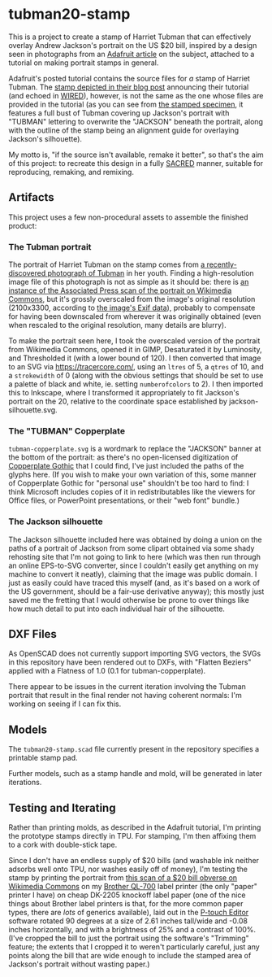 # tubman20-stamp

This is a project to create a stamp of Harriet Tubman that can effectively overlay Andrew Jackson's portrait on the US $20 bill, inspired by a design seen in photographs from an [Adafruit article][] on the subject, attached to a tutorial on making portrait stamps in general.

[Adafruit article]: https://blog.adafruit.com/2017/10/12/turn-your-20s-into-tubmans-with-this-diy-3-d-printed-stamp-wired-adafruit-ustreasury-stevenmnuchin1/

Adafruit's posted tutorial contains the source files for *a* stamp of Harriet Tubman. The [stamp depicted in their blog post][fancy stamp] announcing their tutorial (and echoed in [WIRED][]), however, is not the same as the one whose files are provided in the tutorial (as you can see from [the stamped specimen][], it features a full bust of Tubman covering up Jackson's portrait with "TUBMAN" lettering to overwrite the "JACKSON" beneath the portrait, along with the outline of the stamp being an alignment guide for overlaying Jackson's silhouette).

[fancy stamp]: https://cdn-blog.adafruit.com/uploads/2017/10/IMG_5904-1.jpg
[WIRED]: https://www.wired.com/story/stamp-puts-harriet-tubmans-face-on-a-20-dollar-bill/
[the stamped specimen]: https://media.wired.com/photos/59de7f83f3a29d1c2899b7f9/master/w_limit,c_limit/tubman-IL.jpg

My motto is, "if the source isn't available, remake it better", so that's the aim of this project: to recreate this design in a fully [SACRED][] manner, suitable for reproducing, remaking, and remixing.

[SACRED]: https://github.com/stuartpb/sacred-tenets

## Artifacts

This project uses a few non-procedural assets to assemble the finished product:

### The Tubman portrait

The portrait of Harriet Tubman on the stamp comes from [a recently-discovered photograph of Tubman][Smithsonian] in her youth. Finding a high-resolution image file of this photograph is not as simple as it should be: there is [an instance of the Associated Press scan of the portrait on Wikimedia Commons][Wikimedia Commons], but it's grossly overscaled from the image's original resolution (2100x3300, according to [the image's Exif data][metadata]), probably to compensate for having been downscaled from wherever it was originally obtained (even when rescaled to the original resolution, many details are blurry).

[Smithsonian]: https://www.smithsonianmag.com/smart-news/smithsonian-library-of-congress-rare-1860s-photo-harriet-tubman-180962818/
[Wikimedia Commons]: https://commons.wikimedia.org/wiki/File:Harriet_Tubman_c1868-69.jpg
[metadata]: https://commons.wikimedia.org/wiki/File:Harriet_Tubman_c1868-69.jpg#Metadata

To make the portrait seen here, I took the overscaled version of the portrait from Wikimedia Commons, opened it in GIMP, Desaturated it by Luminosity, and Thresholded it (with a lower bound of 120). I then converted that image to an SVG via https://tracercore.com/, using an `ltres` of 5, a `qtres` of 10, and a `strokewidth` of 0 (along with the obvious settings that should be set to use a palette of black and white, ie. setting `numberofcolors` to 2). I then imported this to Inkscape, where I transformed it appropriately to fit Jackson's portrait on the 20, relative to the coordinate space established by jackson-silhouette.svg.

### The "TUBMAN" Copperplate

`tubman-copperplate.svg` is a wordmark to replace the "JACKSON" banner at the bottom of the portrait: as there's no open-licensed digitization of [Copperplate Gothic][] that I could find, I've just included the paths of the glyphs here. (If you wish to make your own variation of this, some manner of Copperplate Gothic for "personal use" shouldn't be too hard to find: I think Microsoft includes copies of it in redistributables like the viewers for Office files, or PowerPoint presentations, or their "web font" bundle.)

[Copperplate Gothic]: https://en.wikipedia.org/wiki/Copperplate_Gothic

### The Jackson silhouette

The Jackson silhouette included here was obtained by doing a union on the paths of a portrait of Jackson from some clipart obtained via some shady rehosting site that I'm not going to link to here (which was then run through an online EPS-to-SVG converter, since I couldn't easily get anything on my machine to convert it neatly), claiming that the image was public domain. I just as easily could have traced this myself (and, as it's based on a work of the US government, should be a fair-use derivative anyway); this mostly just saved me the fretting that I would otherwise be prone to over things like how much detail to put into each individual hair of the silhouette.

## DXF Files

As OpenSCAD does not currently support importing SVG vectors, the SVGs in this repository have been rendered out to DXFs, with "Flatten Beziers" applied with a Flatness of 1.0 (0.1 for tubman-copperplate).

There appear to be issues in the current iteration involving the Tubman portrait that result in the final render not having coherent normals: I'm working on seeing if I can fix this.

## Models

The `tubman20-stamp.scad` file currently present in the repository specifies a printable stamp pad.

Further models, such as a stamp handle and mold, will be generated in later iterations.

## Testing and Iterating

Rather than printing molds, as described in the Adafruit tutorial, I'm printing the prototype stamps directly in TPU. For stamping, I'm then affixing them to a cork with double-stick tape.

Since I don't have an endless supply of $20 bills (and washable ink neither adsorbs well onto TPU, nor washes easily off of money), I'm testing the stamp by printing the portrait from [this scan of a $20 bill obverse on Wikimedia Commons][Series 2006 Obverse] on my [Brother QL-700][] label printer (the only "paper" printer I have) on cheap DK-2205 knockoff label paper (one of the nice things about Brother label printers is that, for the more common paper types, there are *lots* of generics available), laid out in the [P-touch Editor][] software rotated 90 degrees at a size of 2.61 inches tall/wide and -0.08 inches horizontally, and with a brightness of 25% and a contrast of 100%. (I've cropped the bill to just the portrait using the software's "Trimming" feature; the extents that I cropped it to weren't particularly careful, just any points along the bill that are wide enough to include the stamped area of Jackson's portrait without wasting paper.)

[Series 2006 Obverse]: https://commons.wikimedia.org/wiki/File:US_$20_Series_2006_Obverse.jpg
[Brother QL-700]: http://m.brother-usa.com/labelprinter/modeldetail/23/ql700/overview
[P-touch Editor]: http://support.brother.com/g/b/downloadtop.aspx?c=us&lang=en&prod=lpql700eus
